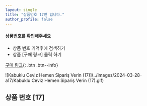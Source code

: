 ```yaml
---
layout: single
title: "상품번호 17번 입니다."
author_profile: false
---
```




<div class="notice--info">
<h4> 상품번호를 확인해주세요 </h4>
<ul>
    <li> 상품 번호 기억후에 검색하기 </li>
    <li> 상품 [구매 링크] 클릭 하기 </li>
</ul>
</div>


[구매 링크](https://link.coupang.com/a/bvOc5Z){: .btn .btn--info}



![Kabuklu Ceviz   Hemen Sipariş Verin (17)](../images/2024-03-28-a17/Kabuklu Ceviz   Hemen Sipariş Verin (17).gif)

## 상품 번호 [17]